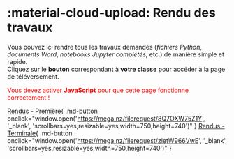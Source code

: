 # :material-cloud-upload: Rendu des travaux

Vous pouvez ici rendre tous les travaux demandés (*fichiers Python*, *documents Word*, *notebooks Jupyter complétés*, etc.) de manière simple et rapide.  
Cliquez sur le **bouton** correspondant à **votre classe** pour accéder à la page de téléversement.

<noscript style="color:red">Vous devez activer <strong>JavaScript</strong> pour que cette page fonctionne correctement !</noscript>

[Rendus - Première](#){ .md-button onclick="window.open('https://mega.nz/filerequest/8Q7OXW75Z1Y', '_blank', 'scrollbars=yes,resizable=yes,width=750,height=740')" }
[Rendus - Terminale](#){ .md-button onclick="window.open('https://mega.nz/filerequest/zletW966VwE', '_blank', 'scrollbars=yes,resizable=yes,width=750,height=740')" }